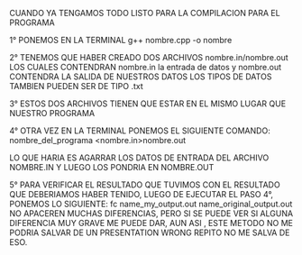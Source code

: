 CUANDO YA TENGAMOS TODO LISTO PARA LA COMPILACION PARA EL PROGRAMA

1° PONEMOS EN LA TERMINAL g++ nombre.cpp -o nombre

2° TENEMOS QUE HABER CREADO DOS ARCHIVOS nombre.in/nombre.out
   LOS CUALES CONTENDRAN nombre.in la entrada de datos
   y nombre.out CONTENDRA LA SALIDA DE NUESTROS DATOS
   LOS TIPOS DE DATOS TAMBIEN PUEDEN SER DE TIPO .txt

3° ESTOS DOS ARCHIVOS TIENEN QUE ESTAR EN EL MISMO LUGAR QUE NUESTRO
   PROGRAMA

4° OTRA VEZ EN LA TERMINAL PONEMOS EL SIGUIENTE COMANDO:
	nombre_del_programa <nombre.in>nombre.out
	
   LO QUE HARIA ES AGARRAR LOS DATOS DE ENTRADA DEL ARCHIVO
   NOMBRE.IN Y LUEGO LOS PONDRIA EN NOMBRE.OUT
 
5° PARA VERIFICAR EL RESULTADO QUE TUVIMOS CON EL RESULTADO QUE 
   DEBERIAMOS HABER TENIDO, LUEGO DE EJECUTAR EL PASO 4°, PONEMOS
   LO SIGUIENTE:
	fc name_my_output.out name_original_output.out
   NO APACEREN MUCHAS DIFERENCIAS, PERO SI SE PUEDE VER SI ALGUNA
   DIFERENCIA MUY GRAVE ME PUEDE DAR, AUN ASI , ESTE METODO NO ME
   PODRIA SALVAR DE UN PRESENTATION WRONG REPITO NO ME SALVA DE ESO.
	